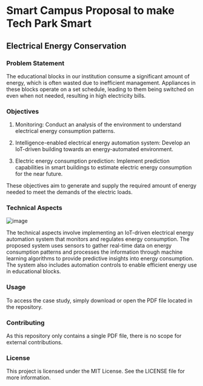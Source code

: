 # Smart Campus Proposal to make Tech Park Smart

## Electrical Energy Conservation



### Problem Statement
The educational blocks in our institution consume a significant amount of energy, which is often wasted due to inefficient management. Appliances in these blocks operate on a set schedule, leading to them being switched on even when not needed, resulting in high electricity bills.



### Objectives
1. Monitoring: Conduct an analysis of the environment to understand electrical energy consumption patterns.

2. Intelligence-enabled electrical energy automation system: Develop an IoT-driven building towards an energy-automated environment.

3. Electric energy consumption prediction: Implement prediction capabilities in smart buildings to estimate electric energy consumption for the near future.

These objectives aim to generate and supply the required amount of energy needed to meet the demands of the electric loads.



### Technical Aspects

![image](https://user-images.githubusercontent.com/93007427/231525078-42ea7ffe-fff3-4f75-8a91-a3afa020c653.png)

The technical aspects involve implementing an IoT-driven electrical energy automation system that monitors and regulates energy consumption. The proposed system uses sensors to gather real-time data on energy consumption patterns and processes the information through machine learning algorithms to provide predictive insights into energy consumption. The system also includes automation controls to enable efficient energy use in educational blocks.



### Usage
To access the case study, simply download or open the PDF file located in the repository.



### Contributing
As this repository only contains a single PDF file, there is no scope for external contributions.



### License
This project is licensed under the MIT License. See the LICENSE file for more information.
